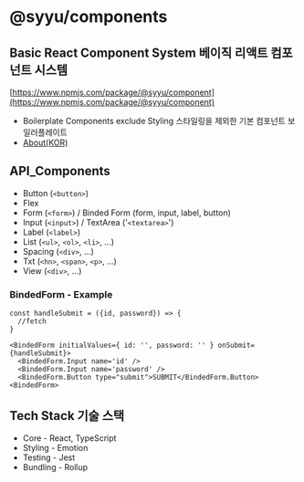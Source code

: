 # @syyu/components

## Basic React Component System 베이직 리액트 컴포넌트 시스템

[https://www.npmjs.com/package/@syyu/component](https://www.npmjs.com/package/@syyu/component)

- Boilerplate Components exclude Styling 스타일링을 제외한 기본 컴포넌트 보일러플레이트
- [About(KOR)](https://www.brewcoldblue.com/engineering/boilerplate-react-component-system)

## API_Components

- Button (`<button>`)
- Flex
- Form (`<form>`) / Binded Form (form, input, label, button)
- Input (`<input>`) / TextArea ('`<textarea>`')
- Label (`<label>`)
- List (`<ul>`, `<ol>`, `<li>`, ...)
- Spacing (`<div>`, ...)
- Txt (`<hn>`, `<span>`, `<p>`, ...)
- View (`<div>`, ...)

### BindedForm - Example

```
const handleSubmit = ({id, password}) => {
  //fetch
}

<BindedForm initialValues={ id: '', password: '' } onSubmit={handleSubmit}>
  <BindedForm.Input name='id' />
  <BindedForm.Input name='password' />
  <BindedForm.Button type="submit">SUBMIT</BindedForm.Button>
<BindedForm>
```

## Tech Stack 기술 스택

- Core - React, TypeScript
- Styling - Emotion
- Testing - Jest
- Bundling - Rollup
